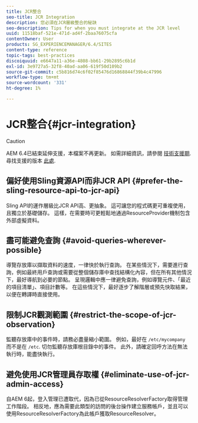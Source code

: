 ```yaml
---
title: JCR整合
seo-title: JCR Integration
description: 您必須在JCR層級整合的秘訣
seo-description: Tips for when you must integrate at the JCR level
uuid: 11518baf-521e-471d-ad4f-2baa76075cfa
contentOwner: User
products: SG_EXPERIENCEMANAGER/6.4/SITES
content-type: reference
topic-tags: best-practices
discoiquuid: e6647a11-a36e-4808-bb61-29b2895c6b1d
exl-id: 3e9727a5-32f8-40ad-aa06-619f50d109b2
source-git-commit: c5b816d74c6f02f85476d16868844f39b4c47996
workflow-type: tm+mt
source-wordcount: '331'
ht-degree: 1%

---
```


# JCR整合{#jcr-integration}

>[!CAUTION]
>
>AEM 6.4已結束延伸支援，本檔案不再更新。 如需詳細資訊，請參閱 [技術支援期](https://helpx.adobe.com//tw/support/programs/eol-matrix.html). 尋找支援的版本 [此處](https://experienceleague.adobe.com/docs/).

## 偏好使用Sling資源API而非JCR API {#prefer-the-sling-resource-api-to-jcr-api}

Sling API的運作層級比JCR API高、更抽象。 這可讓您的程式碼更可重複使用，且獨立於基礎儲存。 這樣，在需要時可更輕鬆地通過ResourceProvider機制包含外部虛擬資料。

## 盡可能避免查詢 {#avoid-queries-wherever-possible}

導覽存放庫以擷取資料的速度，一律快於執行查詢。 在某些情況下，需要進行查詢，例如最終用戶查詢或需要從整個儲存庫中查找結構化內容，但在所有其他情況下，最好導航到必要的節點。 呈現邏輯中應一律避免查詢，例如導覽元件、「最近的項目清單」、項目計數等。 在這些情況下，最好逐步了解階層或預先快取結果，以便在轉譯時直接使用。

## 限制JCR觀測範圍 {#restrict-the-scope-of-jcr-observation}

監聽存放庫中的事件時，請務必盡量縮小範圍。 例如，最好在 `/etc/mycompany` 而不是在 `/etc`. 切勿監聽存放庫根目錄中的事件。 此外，請確定回呼方法在無法執行時，能盡快執行。

## 避免使用JCR管理員存取權 {#eliminate-use-of-jcr-admin-access}

自AEM 6起，登入管理已遭取代，因為已從ResourceResolverFactory取得管理工作階段。 相反地，應為需要此類型的訪問的後台操作建立服務帳戶，並且可以使用ResourceResolverFactory為此帳戶獲取ResourceResolver。
